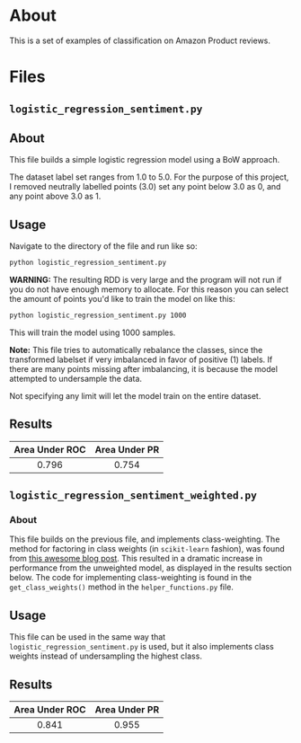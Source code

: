 # About
This is a set of examples of classification on Amazon Product reviews. 

# Files

## `logistic_regression_sentiment.py`

## About
This file builds a simple logistic regression model using a BoW approach. 

The dataset label set ranges from 1.0 to 5.0. For the purpose of this project, I removed neutrally labelled points (3.0) set any point below 3.0 as 0, and any point above 3.0 as 1. 

## Usage


Navigate to the directory of the file and run like so:

``` bash
python logistic_regression_sentiment.py
```

**WARNING:** The resulting RDD is very large and the program will not run if you do not have enough memory to allocate. For this reason you can select the amount of points you'd like to train the model on like this:

``` bash
python logistic_regression_sentiment.py 1000
```

This will train the model using 1000 samples. 

**Note:** This file tries to automatically rebalance the classes, since the transformed labelset if very imbalanced in favor of positive (1) labels. If there are many points missing after imbalancing, it is because the model attempted to undersample the data.

Not specifying any limit will let the model train on the entire dataset. 


## Results



| Area Under ROC | Area Under PR |
|:--------------:|:-------------:|
|      0.796     |     0.754     |



## `logistic_regression_sentiment_weighted.py`


### About

This file builds on the previous file, and implements class-weighting. The method for factoring in class weights (in `scikit-learn` fashion), was found from [this awesome blog post](https://danvatterott.com/blog/2019/11/18/balancing-model-weights-in-pyspark/). This resulted in a dramatic increase in performance from the unweighted model, as displayed in the results section below. The code for implementing class-weighting is found in the `get_class_weights()` method in the `helper_functions.py` file. 


## Usage


This file can be used in the same way that `logistic_regression_sentiment.py` is used, but it also implements class weights instead of undersampling the highest class. 

## Results


| Area Under ROC | Area Under PR |
|:--------------:|:-------------:|
|      0.841    |     0.955     |

